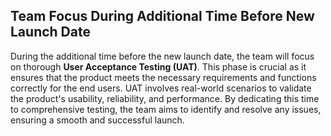 ## Team Focus During Additional Time Before New Launch Date

During the additional time before the new launch date, the team will focus on thorough **User Acceptance Testing (UAT)**. This phase is crucial as it ensures that the product meets the necessary requirements and functions correctly for the end users. UAT involves real-world scenarios to validate the product's usability, reliability, and performance. By dedicating this time to comprehensive testing, the team aims to identify and resolve any issues, ensuring a smooth and successful launch.